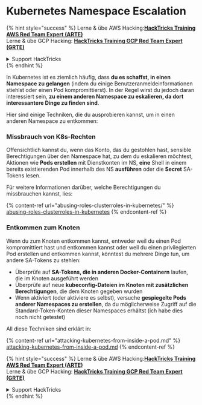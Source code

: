# Kubernetes Namespace Escalation

{% hint style="success" %}
Lerne & übe AWS Hacking:<img src="../../.gitbook/assets/image (1).png" alt="" data-size="line">[**HackTricks Training AWS Red Team Expert (ARTE)**](https://training.hacktricks.xyz/courses/arte)<img src="../../.gitbook/assets/image (1).png" alt="" data-size="line">\
Lerne & übe GCP Hacking: <img src="../../.gitbook/assets/image (2).png" alt="" data-size="line">[**HackTricks Training GCP Red Team Expert (GRTE)**<img src="../../.gitbook/assets/image (2).png" alt="" data-size="line">](https://training.hacktricks.xyz/courses/grte)

<details>

<summary>Support HackTricks</summary>

* Überprüfe die [**Abonnementpläne**](https://github.com/sponsors/carlospolop)!
* **Tritt der** 💬 [**Discord-Gruppe**](https://discord.gg/hRep4RUj7f) oder der [**Telegram-Gruppe**](https://t.me/peass) bei oder **folge** uns auf **Twitter** 🐦 [**@hacktricks\_live**](https://twitter.com/hacktricks\_live)**.**
* **Teile Hacking-Tricks, indem du PRs zu den** [**HackTricks**](https://github.com/carlospolop/hacktricks) und [**HackTricks Cloud**](https://github.com/carlospolop/hacktricks-cloud) GitHub-Repos einreichst.

</details>
{% endhint %}

In Kubernetes ist es ziemlich häufig, dass **du es schaffst, in einen Namespace zu gelangen** (indem du einige Benutzeranmeldeinformationen stiehlst oder einen Pod kompromittierst). In der Regel wirst du jedoch daran interessiert sein, **zu einem anderen Namespace zu eskalieren, da dort interessantere Dinge zu finden sind**.

Hier sind einige Techniken, die du ausprobieren kannst, um in einen anderen Namespace zu entkommen:

### Missbrauch von K8s-Rechten

Offensichtlich kannst du, wenn das Konto, das du gestohlen hast, sensible Berechtigungen über den Namespace hat, zu dem du eskalieren möchtest, Aktionen wie **Pods erstellen** mit Dienstkonten im NS, **eine** Shell in einem bereits existierenden Pod innerhalb des NS **ausführen** oder die **Secret** SA-Tokens lesen.

Für weitere Informationen darüber, welche Berechtigungen du missbrauchen kannst, lies:

{% content-ref url="abusing-roles-clusterroles-in-kubernetes/" %}
[abusing-roles-clusterroles-in-kubernetes](abusing-roles-clusterroles-in-kubernetes/)
{% endcontent-ref %}

### Entkommen zum Knoten

Wenn du zum Knoten entkommen kannst, entweder weil du einen Pod kompromittiert hast und entkommen kannst oder weil du einen privilegierten Pod erstellen und entkommen kannst, könntest du mehrere Dinge tun, um andere SA-Tokens zu stehlen:

* Überprüfe auf **SA-Tokens, die in anderen Docker-Containern** laufen, die im Knoten ausgeführt werden
* Überprüfe auf neue **kubeconfig-Dateien im Knoten mit zusätzlichen Berechtigungen**, die dem Knoten gegeben wurden
* Wenn aktiviert (oder aktiviere es selbst), versuche **gespiegelte Pods anderer Namespaces zu erstellen**, da du möglicherweise Zugriff auf die Standard-Token-Konten dieser Namespaces erhältst (ich habe dies noch nicht getestet)

All diese Techniken sind erklärt in:

{% content-ref url="attacking-kubernetes-from-inside-a-pod.md" %}
[attacking-kubernetes-from-inside-a-pod.md](attacking-kubernetes-from-inside-a-pod.md)
{% endcontent-ref %}

{% hint style="success" %}
Lerne & übe AWS Hacking:<img src="../../.gitbook/assets/image (1).png" alt="" data-size="line">[**HackTricks Training AWS Red Team Expert (ARTE)**](https://training.hacktricks.xyz/courses/arte)<img src="../../.gitbook/assets/image (1).png" alt="" data-size="line">\
Lerne & übe GCP Hacking: <img src="../../.gitbook/assets/image (2).png" alt="" data-size="line">[**HackTricks Training GCP Red Team Expert (GRTE)**<img src="../../.gitbook/assets/image (2).png" alt="" data-size="line">](https://training.hacktricks.xyz/courses/grte)

<details>

<summary>Support HackTricks</summary>

* Überprüfe die [**Abonnementpläne**](https://github.com/sponsors/carlospolop)!
* **Tritt der** 💬 [**Discord-Gruppe**](https://discord.gg/hRep4RUj7f) oder der [**Telegram-Gruppe**](https://t.me/peass) bei oder **folge** uns auf **Twitter** 🐦 [**@hacktricks\_live**](https://twitter.com/hacktricks\_live)**.**
* **Teile Hacking-Tricks, indem du PRs zu den** [**HackTricks**](https://github.com/carlospolop/hacktricks) und [**HackTricks Cloud**](https://github.com/carlospolop/hacktricks-cloud) GitHub-Repos einreichst.

</details>
{% endhint %}
